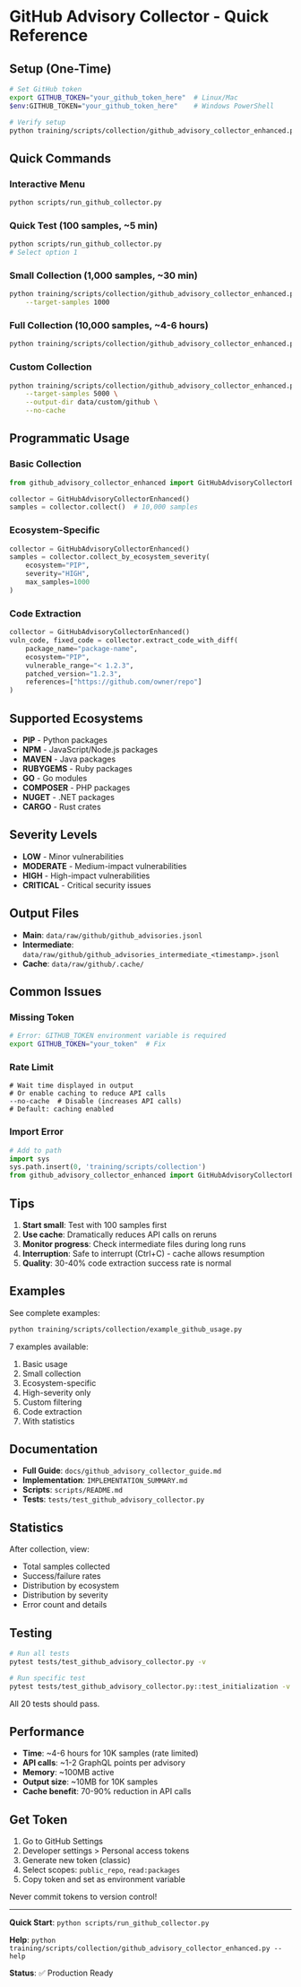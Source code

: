 # GitHub Advisory Collector - Quick Reference

## Setup (One-Time)

```bash
# Set GitHub token
export GITHUB_TOKEN="your_github_token_here"  # Linux/Mac
$env:GITHUB_TOKEN="your_github_token_here"    # Windows PowerShell

# Verify setup
python training/scripts/collection/github_advisory_collector_enhanced.py --help
```

## Quick Commands

### Interactive Menu
```bash
python scripts/run_github_collector.py
```

### Quick Test (100 samples, ~5 min)
```bash
python scripts/run_github_collector.py
# Select option 1
```

### Small Collection (1,000 samples, ~30 min)
```bash
python training/scripts/collection/github_advisory_collector_enhanced.py \
    --target-samples 1000
```

### Full Collection (10,000 samples, ~4-6 hours)
```bash
python training/scripts/collection/github_advisory_collector_enhanced.py
```

### Custom Collection
```bash
python training/scripts/collection/github_advisory_collector_enhanced.py \
    --target-samples 5000 \
    --output-dir data/custom/github \
    --no-cache
```

## Programmatic Usage

### Basic Collection
```python
from github_advisory_collector_enhanced import GitHubAdvisoryCollectorEnhanced

collector = GitHubAdvisoryCollectorEnhanced()
samples = collector.collect()  # 10,000 samples
```

### Ecosystem-Specific
```python
collector = GitHubAdvisoryCollectorEnhanced()
samples = collector.collect_by_ecosystem_severity(
    ecosystem="PIP",
    severity="HIGH",
    max_samples=1000
)
```

### Code Extraction
```python
collector = GitHubAdvisoryCollectorEnhanced()
vuln_code, fixed_code = collector.extract_code_with_diff(
    package_name="package-name",
    ecosystem="PIP",
    vulnerable_range="< 1.2.3",
    patched_version="1.2.3",
    references=["https://github.com/owner/repo"]
)
```

## Supported Ecosystems

- **PIP** - Python packages
- **NPM** - JavaScript/Node.js packages
- **MAVEN** - Java packages
- **RUBYGEMS** - Ruby packages
- **GO** - Go modules
- **COMPOSER** - PHP packages
- **NUGET** - .NET packages
- **CARGO** - Rust crates

## Severity Levels

- **LOW** - Minor vulnerabilities
- **MODERATE** - Medium-impact vulnerabilities
- **HIGH** - High-impact vulnerabilities
- **CRITICAL** - Critical security issues

## Output Files

- **Main**: `data/raw/github/github_advisories.jsonl`
- **Intermediate**: `data/raw/github/github_advisories_intermediate_<timestamp>.jsonl`
- **Cache**: `data/raw/github/.cache/`

## Common Issues

### Missing Token
```bash
# Error: GITHUB_TOKEN environment variable is required
export GITHUB_TOKEN="your_token"  # Fix
```

### Rate Limit
```
# Wait time displayed in output
# Or enable caching to reduce API calls
--no-cache  # Disable (increases API calls)
# Default: caching enabled
```

### Import Error
```python
# Add to path
import sys
sys.path.insert(0, 'training/scripts/collection')
from github_advisory_collector_enhanced import GitHubAdvisoryCollectorEnhanced
```

## Tips

1. **Start small**: Test with 100 samples first
2. **Use cache**: Dramatically reduces API calls on reruns
3. **Monitor progress**: Check intermediate files during long runs
4. **Interruption**: Safe to interrupt (Ctrl+C) - cache allows resumption
5. **Quality**: 30-40% code extraction success rate is normal

## Examples

See complete examples:
```bash
python training/scripts/collection/example_github_usage.py
```

7 examples available:
1. Basic usage
2. Small collection
3. Ecosystem-specific
4. High-severity only
5. Custom filtering
6. Code extraction
7. With statistics

## Documentation

- **Full Guide**: `docs/github_advisory_collector_guide.md`
- **Implementation**: `IMPLEMENTATION_SUMMARY.md`
- **Scripts**: `scripts/README.md`
- **Tests**: `tests/test_github_advisory_collector.py`

## Statistics

After collection, view:
- Total samples collected
- Success/failure rates
- Distribution by ecosystem
- Distribution by severity
- Error count and details

## Testing

```bash
# Run all tests
pytest tests/test_github_advisory_collector.py -v

# Run specific test
pytest tests/test_github_advisory_collector.py::test_initialization -v
```

All 20 tests should pass.

## Performance

- **Time**: ~4-6 hours for 10K samples (rate limited)
- **API calls**: ~1-2 GraphQL points per advisory
- **Memory**: ~100MB active
- **Output size**: ~10MB for 10K samples
- **Cache benefit**: 70-90% reduction in API calls

## Get Token

1. Go to GitHub Settings
2. Developer settings > Personal access tokens
3. Generate new token (classic)
4. Select scopes: `public_repo`, `read:packages`
5. Copy token and set as environment variable

Never commit tokens to version control!

---

**Quick Start**: `python scripts/run_github_collector.py`

**Help**: `python training/scripts/collection/github_advisory_collector_enhanced.py --help`

**Status**: ✅ Production Ready
